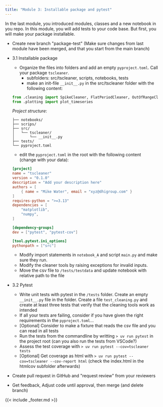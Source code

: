 ```yaml
---
title: "Module 3: Installable package and pytest"
---
```


In the last module, you introduced modules, classes and a new notebook in you repo. In this module, you will add tests to your code base. But first, you will make your package installable.

- Create new branch "package-test" (Make sure changes from last module have been merged, and that you start from the main branch)
- 3.1 Installable package
    - Organize the files into folders and add an empty `pyproject.toml`. Call your package `tscleaner`.
        - subfolders: src/tscleaner, scripts, notebooks, tests
        - make an init-file `__init__.py` in the src/tscleaner folder with the following content: 

    ```python
    from .cleaning import SpikeCleaner, FlatPeriodCleaner, OutOfRangeCleaner
    from .plotting import plot_timeseries
    ```

    *Project structure*:

    ```
    ├── notebooks/
    ├── scrips/
    ├── src/
    │   └── tscleaner/
    │       └── __init__.py
    ├── tests/
    └── pyproject.toml
    ```

    - edit the `pyproject.toml` in the root with the following content (change with your data):

    ```toml
    [project]
    name = "tscleaner"
    version = "0.1.0"
    description = "Add your description here"
    authors = [
        { name = "Mike Water", email = "xyz@dhigroup.com" }
    ]
    requires-python = ">=3.13"
    dependencies = [
        "matplotlib",
        "numpy",
    ]

    [dependency-groups]
    dev = ["pytest", "pytest-cov"]

    [tool.pytest.ini_options]
    pythonpath = ["src"]
    ```

    - Modify import statements in `notebook_A` and script `main.py` and make sure they run.
    - Modify the cleaner tools by raising exceptions for invalid inputs.
    - Move the csv file to `/tests/testdata` and update notebook with relative path to the file
- 3.2 Pytest
    - Write unit tests with pytest in the `/tests` folder. Create an empty `__init__.py` file in the folder. Create a file `test_cleaning.py` and create at least three tests that verify that the cleaning tools work as intended
    - If all your tests are failing, consider if you have given the right requirements in the `pyproject.toml`... 
    - [Optional] Consider to make a fixture that reads the csv file and you can read in all tests
    - Run the tests from the commandline by writting `> uv run pytest` in the project root (can you also run the tests from VSCode?)
    - Assess the test coverage with `> uv run pytest --cov=tscleaner tests`
    - [Optional] Get coverage as html with `> uv run pytest --cov=tscleaner --cov-report html` (check the index.html in the htmlcov subfolder afterwards)
- Create pull request in GitHub and "request review" from your reviewers
- Get feedback, Adjust code until approval, then merge (and delete branch)

{{< include _footer.md >}}
